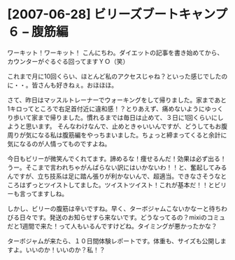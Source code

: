 # [2007-06-28] ビリーズブートキャンプ６ – 腹筋編


ワーキット！ワーキット！
こんにちわ。ダイエットの記事を書き始めてから、カウンターがぐるぐる回ってますＹＯ（笑）

これまで月に10回くらい、ほとんど私のアクセスじゃね？といった感じでしたのに・・。皆さんも好きねぇ。おほほほ。

さて、昨日はマッスルトレーナーでウォーキングをして帰りました。家まであと1キロってところで右足首付近に違和感！？とりあえず、痛めないようにゆっくり歩いて家まで帰りました。慣れるまでは毎日は止めて、３日に1回くらいにしようと思います。
そんなわけなんで、止めときゃいいんですが、どうしてもお腹周りが気になる私は腹筋編をやっちまいました。ちょっと締まってくると余計に気になるのが人情ってものですよね。

今日もビリーが微笑んでくれてます。諦めるな！痩せるんだ！効果は必ず出る！うー。そこまで言われちゃがんばらない訳にはいかないわ！！と、奮起してみるんですが、立ち技系は足に踏ん張りが利かないんで、超適当。できなさそうなところはずっとツイストしてました。ツイストツイスト！これが基本だ！！とビリーも言ってますしね。

しかし、ビリーの腹筋は辛いですね。早く、ターボジャムこないかなーと待ちわびる日々です。発送のお知らせすら来ないです。どうなってるの？mixiのコミュだと1週間で来た！って人もいるんですけどね。タイミングが悪かったかな？

ターボジャムが来たら、１０日間体験レポートです。体重も、サイズも公開しますよ。いいのか！いいのか？私！？

